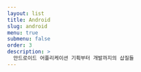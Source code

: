 ```yaml
---
layout: list
title: Android
slug: android
menu: true
submenu: false
order: 3
description: >
  안드로이드 어플리케이션 기획부터 개발까지의 삽질들
---
```

